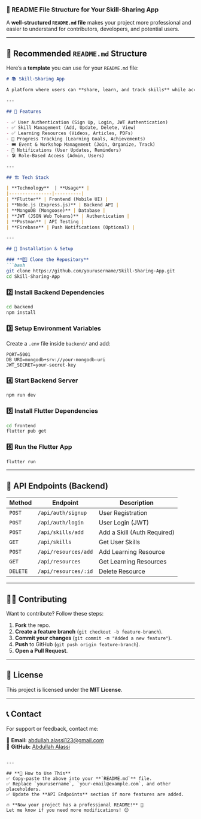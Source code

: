 ### **🚀 README File Structure for Your Skill-Sharing App**  
A **well-structured `README.md` file** makes your project more professional and easier to understand for contributors, developers, and potential users.  

---

## **📌 Recommended `README.md` Structure**
Here’s a **template** you can use for your `README.md` file:

```markdown
# 📚 Skill-Sharing App

A platform where users can **share, learn, and track skills** while accessing educational resources and participating in events.

---

## 🚀 Features

- ✅ User Authentication (Sign Up, Login, JWT Authentication)
- ✅ Skill Management (Add, Update, Delete, View)
- ✅ Learning Resources (Videos, Articles, PDFs)
- 🔄 Progress Tracking (Learning Goals, Achievements)
- 🎟️ Event & Workshop Management (Join, Organize, Track)
- 🔔 Notifications (User Updates, Reminders)
- 🛠️ Role-Based Access (Admin, Users)

---

## 🏗️ Tech Stack

| **Technology**  | **Usage** |
|----------------|----------|
| **Flutter** | Frontend (Mobile UI) |
| **Node.js (Express.js)** | Backend API |
| **MongoDB (Mongoose)** | Database |
| **JWT (JSON Web Tokens)** | Authentication |
| **Postman** | API Testing |
| **Firebase** | Push Notifications (Optional) |

---

## 🔧 Installation & Setup

### **1️⃣ Clone the Repository**
```bash
git clone https://github.com/yourusername/Skill-Sharing-App.git
cd Skill-Sharing-App
```

### **2️⃣ Install Backend Dependencies**
```bash
cd backend
npm install
```

### **3️⃣ Setup Environment Variables**
Create a `.env` file inside `backend/` and add:
```plaintext
PORT=5001
DB_URI=mongodb+srv://your-mongodb-uri
JWT_SECRET=your-secret-key
```

### **4️⃣ Start Backend Server**
```bash
npm run dev
```

### **5️⃣ Install Flutter Dependencies**
```bash
cd frontend
flutter pub get
```

### **6️⃣ Run the Flutter App**
```bash
flutter run
```

---

## 📄 API Endpoints (Backend)

| **Method** | **Endpoint** | **Description** |
|------------|------------|----------------|
| `POST` | `/api/auth/signup` | User Registration |
| `POST` | `/api/auth/login` | User Login (JWT) |
| `POST` | `/api/skills/add` | Add a Skill (Auth Required) |
| `GET` | `/api/skills` | Get User Skills |
| `POST` | `/api/resources/add` | Add Learning Resource |
| `GET` | `/api/resources` | Get Learning Resources |
| `DELETE` | `/api/resources/:id` | Delete Resource |

---

## 👨‍💻 Contributing

Want to contribute? Follow these steps:

1. **Fork** the repo.
2. **Create a feature branch** (`git checkout -b feature-branch`).
3. **Commit your changes** (`git commit -m "Added a new feature"`).
4. **Push** to GitHub (`git push origin feature-branch`).
5. **Open a Pull Request**.

---

## 📜 License

This project is licensed under the **MIT License**.

---

## 📞 Contact

For support or feedback, contact me:

📧 **Email:** abdullah.alassi123@gmail.com  
📌 **GitHub:** [Abdullah Alassi](https://github.com/AbdullahAlassi)
```

---

## **📌 How to Use This**
✅ Copy-paste the above into your **`README.md`** file.  
✅ Replace `yourusername`, `your-email@example.com`, and other placeholders.  
✅ Update the **API Endpoints** section if more features are added.  

🔥 **Now your project has a professional README!** 🚀  
Let me know if you need more modifications! 😊
